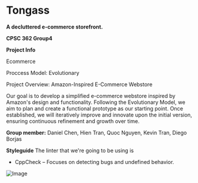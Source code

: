 # Tongass
**A decluttered e-commerce storefront.**

**CPSC 362 Group4**

**Project Info**

Ecommerce

Proccess Model: Evolutionary

Project Overview: Amazon-Inspired E-Commerce Webstore

Our goal is to develop a simplified e-commerce webstore inspired by Amazon's design and functionality. Following the Evolutionary Model, we aim to plan and create a functional prototype as our starting point. Once established, we will iteratively improve and innovate upon the initial version, ensuring continuous refinement and growth over time.

**Group member:**
Daniel Chen, Hien Tran, Quoc Nguyen, Kevin Tran, Diego Borjas

**Styleguide**
The linter that we're going to be using is 
* CppCheck – Focuses on detecting bugs and undefined behavior.

 ![Image](https://github.com/user-attachments/assets/3850eed1-bf86-40a6-ac04-ee548340e83c)
